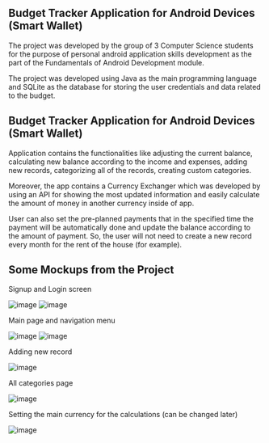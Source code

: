 ## Budget Tracker Application for Android Devices (Smart Wallet)

The project was developed by the group of 3 Computer Science students for the purpose of personal android application skills development as the part of the Fundamentals of Android Development module.

The project was developed using Java as the main programming language and SQLite as the database for storing the user credentials and data related to the budget.

## Budget Tracker Application for Android Devices (Smart Wallet)
Application contains the functionalities like adjusting the current balance, calculating new balance according to the income and expenses, adding new records, categorizing all of the records, creating custom categories. 

Moreover, the app contains a Currency Exchanger which was developed by using an API for showing the most updated information and easily calculate the amount of money in another currency inside of app.

User can also set the pre-planned payments that in the specified time the payment will be automatically done and update the balance according to the amount of payment. So, the user will not need to create a new record every month for the rent of the house (for example).

## Some Mockups from the Project

Signup and Login screen

![image](https://user-images.githubusercontent.com/72948977/188371334-b706b3d8-a036-465d-b4d6-f5d5026672a7.png)
![image](https://user-images.githubusercontent.com/72948977/188371393-5674cae9-b934-4011-98e3-d5860f2bedaa.png)

Main page and navigation menu

![image](https://user-images.githubusercontent.com/72948977/188372157-4d27b118-3adc-4040-b002-ea8d2bbd1095.png)
![image](https://user-images.githubusercontent.com/72948977/188372424-59e7ee93-9aa9-4db5-a748-74d13ac2b213.png)

Adding new record

![image](https://user-images.githubusercontent.com/72948977/188372204-76f08f24-2803-4d34-9449-ff1a18205007.png)

All categories page

![image](https://user-images.githubusercontent.com/72948977/188372237-7d6f1ba7-9b94-46ae-aa75-b6a59085cf1c.png)

Setting the main currency for the calculations (can be changed later)

![image](https://user-images.githubusercontent.com/72948977/188372365-fd2b1729-a7f6-4653-8350-5b1f5fdb49a6.png)



